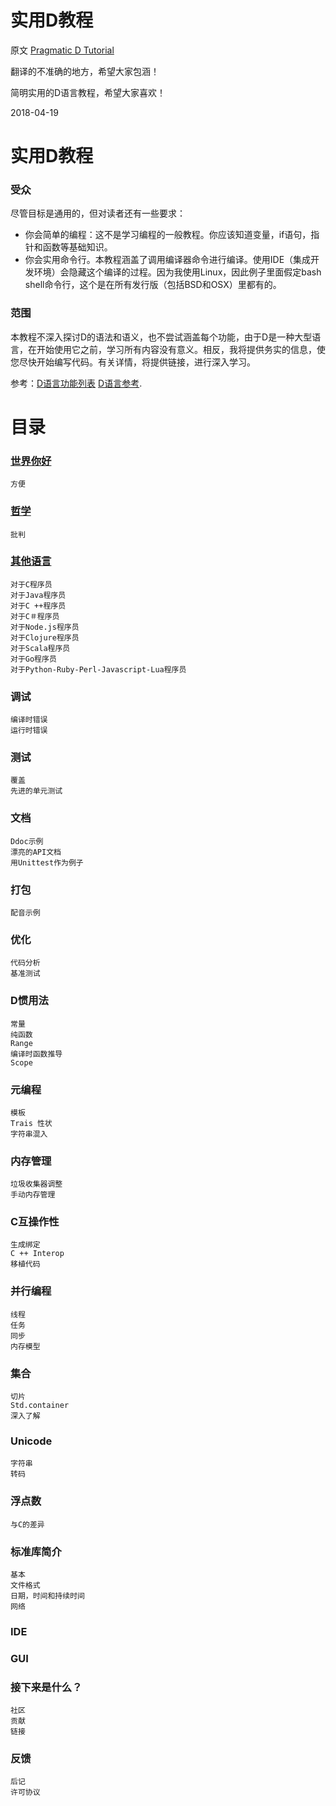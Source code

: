 

# 实用D教程

原文 [Pragmatic D Tutorial](http://qznc.github.io/d-tut/index.html)


翻译的不准确的地方，希望大家包涵！

简明实用的D语言教程，希望大家喜欢！

2018-04-19 



# 实用D教程


### 受众

尽管目标是通用的，但对读者还有一些要求：

+ 你会简单的编程：这不是学习编程的一般教程。你应该知道变量，if语句，指针和函数等基础知识。
+ 你会实用命令行。本教程涵盖了调用编译器命令进行编译。使用IDE（集成开发环境）会隐藏这个编译的过程。因为我使用Linux，因此例子里面假定bash shell命令行，这个是在所有发行版（包括BSD和OSX）里都有的。

### 范围

本教程不深入探讨D的语法和语义，也不尝试涵盖每个功能，由于D是一种大型语言，在开始使用它之前，学习所有内容没有意义。相反，我将提供务实的信息，使您尽快开始编写代码。有关详情，将提供链接，进行深入学习。

参考：[D语言功能列表](https://dlang.org/comparison.html) [D语言参考](http://dlang.org/language-reference.html).

# 目录

### [世界你好](https://github.com/ideages/d_tut_chinese/blob/master/01_helloworld.md)
    方便

### [哲学](https://github.com/ideages/d_tut_chinese/blob/master/02_Philosophy.md)
    批判

### [其他语言](https://github.com/ideages/d_tut_chinese/blob/master/03_OhterLanguages.md)
    对于C程序员
    对于Java程序员
    对于C ++程序员
    对于C＃程序员
    对于Node.js程序员
    对于Clojure程序员
    对于Scala程序员
    对于Go程序员
    对于Python-Ruby-Perl-Javascript-Lua程序员

### 调试
    编译时错误
    运行时错误

### 测试
    覆盖
    先进的单元测试

### 文档
    Ddoc示例
    漂亮的API文档
    用Unittest作为例子

### 打包
    配音示例

### 优化
    代码分析
    基准测试

### D惯用法
    常量
    纯函数
    Range
    编译时函数推导
    Scope

### 元编程
    模板
    Trais 性状
    字符串混入

### 内存管理
    垃圾收集器调整
    手动内存管理

### C互操作性
    生成绑定
    C ++ Interop
    移植代码

### 并行编程
    线程
    任务
    同步
    内存模型

### 集合
    切片
    Std.container
    深入了解


### Unicode
    字符串
    转码

### 浮点数
    与C的差异

### 标准库简介
    基本
    文件格式
    日期，时间和持续时间
    网络

### IDE

### GUI

### 接下来是什么？
    社区
    贡献
    链接

### 反馈
    后记
    许可协议
